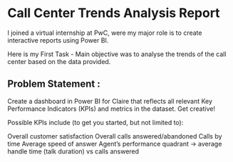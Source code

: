 # Call Center Trends Analysis Report
I joined a virtual internship at PwC, were my major role is to create interactive reports using Power BI.

Here is my First Task -
Main objective was to analyse the trends of the call center based on the data provided.

## Problem Statement :
Create a dashboard in Power BI for Claire that reflects all relevant Key Performance Indicators (KPIs) and metrics in the dataset. Get creative! 

Possible KPIs include (to get you started, but not limited to):

Overall customer satisfaction
Overall calls answered/abandoned
Calls by time
Average speed of answer
Agent’s performance quadrant -> average handle time (talk duration) vs calls answered
